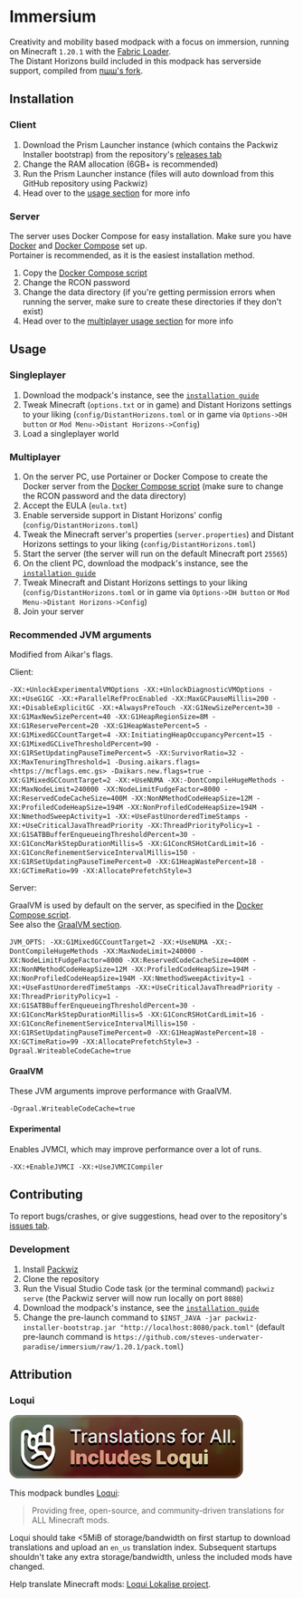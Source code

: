 # Immersium

Creativity and mobility based modpack with a focus on immersion, running on Minecraft `1.20.1` with the [Fabric Loader](https://fabricmc.net).  
The Distant Horizons build included in this modpack has serverside support, compiled from [пшш's fork](https://gitlab.com/s809/minecraft-lod-mod).

## Installation

### Client

1. Download the Prism Launcher instance (which contains the Packwiz Installer bootstrap) from the repository's [releases tab](https://github.com/steves-underwater-paradise/immersium/releases/latest)
2. Change the RAM allocation (6GB+ is recommended)
3. Run the Prism Launcher instance (files will auto download from this GitHub repository using Packwiz)
4. Head over to the [usage section](#usage) for more info

### Server

The server uses Docker Compose for easy installation. Make sure you have [Docker](https://www.docker.com) and [Docker Compose](https://docs.docker.com/compose) set up.  
Portainer is recommended, as it is the easiest installation method.

1. Copy the [Docker Compose script](docker-compose.yaml)
2. Change the RCON password
3. Change the data directory (if you're getting permission errors when running the server, make sure to create these directories if they don't exist)
4. Head over to the [multiplayer usage section](#multiplayer) for more info

## Usage

### Singleplayer

1. Download the modpack's instance, see the [`installation guide`](#installation)
2. Tweak Minecraft (`options.txt` or in game) and Distant Horizons settings to your liking (`config/DistantHorizons.toml` or in game via `Options->DH button` or `Mod Menu->Distant Horizons->Config`)
3. Load a singleplayer world

### Multiplayer

1. On the server PC, use Portainer or Docker Compose to create the Docker server from the [Docker Compose script](docker-compose.yaml) (make sure to change the RCON password and the data directory)
2. Accept the EULA (`eula.txt`)
3. Enable serverside support in Distant Horizons' config (`config/DistantHorizons.toml`)
4. Tweak the Minecraft server's properties (`server.properties`) and Distant Horizons settings to your liking (`config/DistantHorizons.toml`)
5. Start the server (the server will run on the default Minecraft port `25565`)
6. On the client PC, download the modpack's instance, see the [`installation guide`](#installation)
7. Tweak Minecraft and Distant Horizons settings to your liking (`config/DistantHorizons.toml` or in game via `Options->DH button` or `Mod Menu->Distant Horizons->Config`)
8. Join your server

### Recommended JVM arguments

Modified from Aikar's flags.

Client:

```jvm_args
-XX:+UnlockExperimentalVMOptions -XX:+UnlockDiagnosticVMOptions -XX:+UseG1GC -XX:+ParallelRefProcEnabled -XX:MaxGCPauseMillis=200 -XX:+DisableExplicitGC -XX:+AlwaysPreTouch -XX:G1NewSizePercent=30 -XX:G1MaxNewSizePercent=40 -XX:G1HeapRegionSize=8M -XX:G1ReservePercent=20 -XX:G1HeapWastePercent=5 -XX:G1MixedGCCountTarget=4 -XX:InitiatingHeapOccupancyPercent=15 -XX:G1MixedGCLiveThresholdPercent=90 -XX:G1RSetUpdatingPauseTimePercent=5 -XX:SurvivorRatio=32 -XX:MaxTenuringThreshold=1 -Dusing.aikars.flags=<https://mcflags.emc.gs> -Daikars.new.flags=true -XX:G1MixedGCCountTarget=2 -XX:+UseNUMA -XX:-DontCompileHugeMethods -XX:MaxNodeLimit=240000 -XX:NodeLimitFudgeFactor=8000 -XX:ReservedCodeCacheSize=400M -XX:NonNMethodCodeHeapSize=12M -XX:ProfiledCodeHeapSize=194M -XX:NonProfiledCodeHeapSize=194M -XX:NmethodSweepActivity=1 -XX:+UseFastUnorderedTimeStamps -XX:+UseCriticalJavaThreadPriority -XX:ThreadPriorityPolicy=1 -XX:G1SATBBufferEnqueueingThresholdPercent=30 -XX:G1ConcMarkStepDurationMillis=5 -XX:G1ConcRSHotCardLimit=16 -XX:G1ConcRefinementServiceIntervalMillis=150 -XX:G1RSetUpdatingPauseTimePercent=0 -XX:G1HeapWastePercent=18 -XX:GCTimeRatio=99 -XX:AllocatePrefetchStyle=3
```

Server:

GraalVM is used by default on the server, as specified in the [Docker Compose script](docker-compose.yaml).  
See also the [GraalVM section](#graalvm).

```jvm_args
JVM_OPTS: -XX:G1MixedGCCountTarget=2 -XX:+UseNUMA -XX:-DontCompileHugeMethods -XX:MaxNodeLimit=240000 -XX:NodeLimitFudgeFactor=8000 -XX:ReservedCodeCacheSize=400M -XX:NonNMethodCodeHeapSize=12M -XX:ProfiledCodeHeapSize=194M -XX:NonProfiledCodeHeapSize=194M -XX:NmethodSweepActivity=1 -XX:+UseFastUnorderedTimeStamps -XX:+UseCriticalJavaThreadPriority -XX:ThreadPriorityPolicy=1 -XX:G1SATBBufferEnqueueingThresholdPercent=30 -XX:G1ConcMarkStepDurationMillis=5 -XX:G1ConcRSHotCardLimit=16 -XX:G1ConcRefinementServiceIntervalMillis=150 -XX:G1RSetUpdatingPauseTimePercent=0 -XX:G1HeapWastePercent=18 -XX:GCTimeRatio=99 -XX:AllocatePrefetchStyle=3 -Dgraal.WriteableCodeCache=true
```

#### GraalVM

These JVM arguments improve performance with GraalVM.

```jvm_args
-Dgraal.WriteableCodeCache=true
```

#### Experimental

Enables JVMCI, which may improve performance over a lot of runs.

```jvm_args
-XX:+EnableJVMCI -XX:+UseJVMCICompiler
```

## Contributing

To report bugs/crashes, or give suggestions, head over to the repository's [issues tab](https://github.com/steves-underwater-paradise/immersium/issues).

### Development

1. Install [Packwiz](https://packwiz.infra.link/installation/)
2. Clone the repository
3. Run the Visual Studio Code task (or the terminal command) `packwiz serve` (the Packwiz server will now run locally on port `8080`)
4. Download the modpack's instance, see the [`installation guide`](#installation)
5. Change the pre-launch command to `$INST_JAVA -jar packwiz-installer-bootstrap.jar "http://localhost:8080/pack.toml"` (default pre-launch command is `https://github.com/steves-underwater-paradise/immersium/raw/1.20.1/pack.toml`)

## Attribution

### Loqui

[![Loqui](https://github.com/rotgruengelb/some-badges/raw/46c46090db41c2bea2b1e864c32702e6c9a2adb0/Loqui/loqui_badges/cozy_vector.svg)](https://loqui.imb11.dev)

This modpack bundles [Loqui](https://loqui.imb11.dev):

> Providing free, open-source, and community-driven translations for ALL Minecraft mods.

Loqui should take <5MiB of storage/bandwidth on first startup to download translations and upload an `en_us` translation index.
Subsequent startups shouldn't take any extra storage/bandwidth, unless the included mods have changed.

Help translate Minecraft mods: [Loqui Lokalise project](https://app.lokalise.com/public/892314276620448bc4e5c0.98736537).
